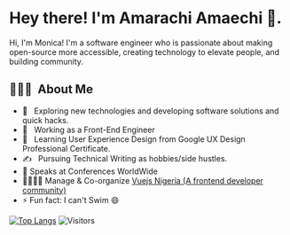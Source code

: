 

<!--
**amycruz97/amycruz97** is a ✨ _special_ ✨ repository because its `README.md` (this file) appears on your GitHub profile.

Here are some ideas to get you started:

- 🔭 I’m currently working on ...
- 🌱 I’m currently learning ...
- 👯 I’m looking to collaborate on ...
- 🤔 I’m looking for help with ...
- 💬 Ask me about ...
- 📫 How to reach me: ...
- 😄 Pronouns: ...
- ⚡ Fun fact: ...
-->

<h1> Hey there! I'm Amarachi Amaechi 👋.</h1>
Hi, I'm Monica! I'm a software engineer who is passionate about making open-source more accessible, creating technology to elevate people, and building community.

<h2> 👨🏻‍💻 &nbsp;About Me </h3>

- 🤔 &nbsp; Exploring new technologies and developing software solutions and quick hacks.
- 💼 &nbsp; Working as a Front-End Engineer
- 🌱 &nbsp; Learning User Experience Design from Google UX Design Professional Certificate.
- ✍️ &nbsp; Pursuing Technical  Writing as hobbies/side hustles.
- :microphone: Speaks at Conferences WorldWide 
- 👨‍👩‍👧‍👧 Manage & Co-organize [Vuejs Nigeria (A frontend developer community)](https://twitter.com/vuejsNg)
- ⚡ Fun fact: I can't Swim :smile:

[![Top Langs](https://github-readme-stats.vercel.app/api/top-langs/?username=amycruz97&layout=compact&text_color=daf7dc&bg_color=151515)](https://github.com/amycruz97/github-readme-stats)
![Visitors](https://visitor-badge.glitch.me/badge?page_id=viclafouch.viclafouch)
